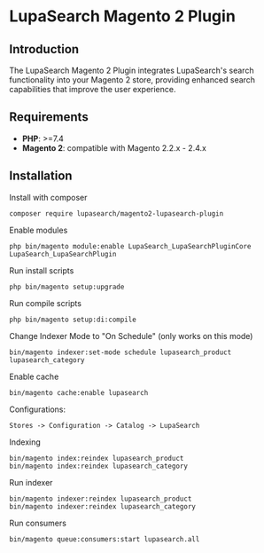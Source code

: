 # LupaSearch Magento 2 Plugin

## Introduction

The LupaSearch Magento 2 Plugin integrates LupaSearch's search functionality into your Magento 2 store, providing enhanced search capabilities that improve the user experience.

## Requirements

- **PHP**: >=7.4
- **Magento 2**: compatible with Magento 2.2.x - 2.4.x

## Installation

Install with composer

```
composer require lupasearch/magento2-lupasearch-plugin
```

Enable modules

```
php bin/magento module:enable LupaSearch_LupaSearchPluginCore LupaSearch_LupaSearchPlugin
```

Run install scripts

```
php bin/magento setup:upgrade
```

Run compile scripts

```
php bin/magento setup:di:compile
```

Change Indexer Mode to "On Schedule" (only works on this mode)

```shell
bin/magento indexer:set-mode schedule lupasearch_product lupasearch_category
```

Enable cache

```shell
bin/magento cache:enable lupasearch
```

Configurations:

```
Stores -> Configuration -> Catalog -> LupaSearch
```

Indexing

```
bin/magento index:reindex lupasearch_product
bin/magento index:reindex lupasearch_category
```

Run indexer

```shell
bin/magento indexer:reindex lupasearch_product
bin/magento indexer:reindex lupasearch_category
```

Run consumers

```
bin/magento queue:consumers:start lupasearch.all
```

